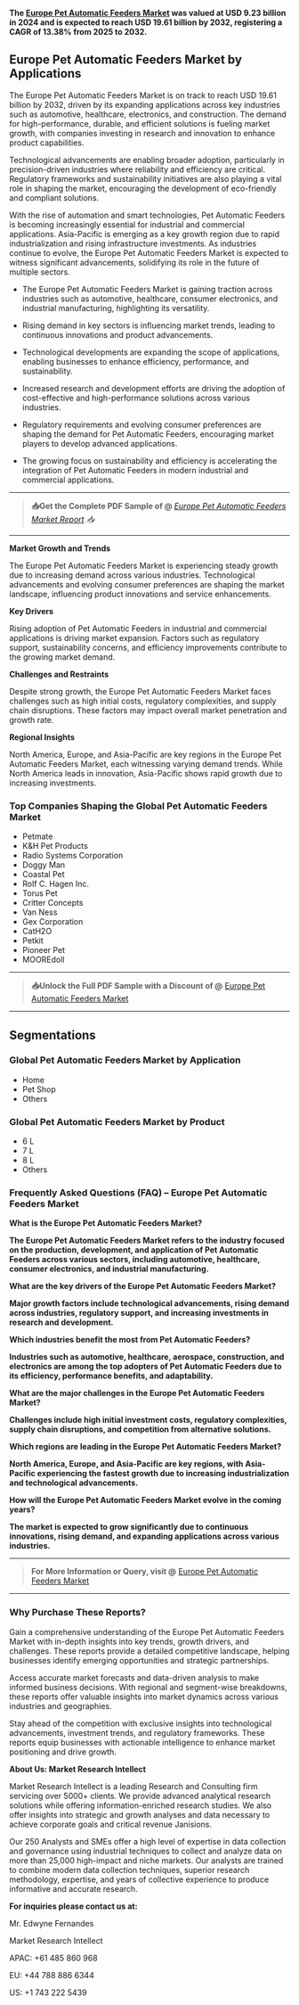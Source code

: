 <p><strong>The <a href="https://www.marketresearchintellect.com/download-sample/?rid=272174&amp;utm_source=Pulse-April-Europe&amp;utm_medium=852">Europe Pet Automatic Feeders Market</a> was valued at USD 9.23 billion in 2024 and is expected to reach USD 19.61 billion by 2032, registering a CAGR of 13.38% from 2025 to 2032.</strong></p><h2>Europe Pet Automatic Feeders Market by Applications&nbsp;</h2><p><p>The Europe Pet Automatic Feeders Market is on track to reach USD 19.61 billion by 2032, driven by its expanding applications across key industries such as automotive, healthcare, electronics, and construction. The demand for high-performance, durable, and efficient solutions is fueling market growth, with companies investing in research and innovation to enhance product capabilities.</p><p>Technological advancements are enabling broader adoption, particularly in precision-driven industries where reliability and efficiency are critical. Regulatory frameworks and sustainability initiatives are also playing a vital role in shaping the market, encouraging the development of eco-friendly and compliant solutions.</p><p>With the rise of automation and smart technologies, Pet Automatic Feeders is becoming increasingly essential for industrial and commercial applications. Asia-Pacific is emerging as a key growth region due to rapid industrialization and rising infrastructure investments. As industries continue to evolve, the Europe Pet Automatic Feeders Market is expected to witness significant advancements, solidifying its role in the future of multiple sectors.</p></p><ul><li><p>The Europe Pet Automatic Feeders Market is gaining traction across industries such as automotive, healthcare, consumer electronics, and industrial manufacturing, highlighting its versatility.</p></li><li><p>Rising demand in key sectors is influencing market trends, leading to continuous innovations and product advancements.</p></li><li><p>Technological developments are expanding the scope of applications, enabling businesses to enhance efficiency, performance, and sustainability.</p></li><li><p>Increased research and development efforts are driving the adoption of cost-effective and high-performance solutions across various industries.</p></li><li><p>Regulatory requirements and evolving consumer preferences are shaping the demand for Pet Automatic Feeders, encouraging market players to develop advanced applications.</p></li><li><p>The growing focus on sustainability and efficiency is accelerating the integration of Pet Automatic Feeders in modern industrial and commercial applications.</p></li></ul><hr /><blockquote><p><strong><span class="font-[700]">📥Get the Complete PDF Sample of @ </span></strong><em><span class="font-[700]"><a href="https://www.marketresearchintellect.com/download-sample/?rid=272174&amp;utm_source=Pulse-April-Europe&amp;utm_medium=852" target="_blank" data-tracking-control-name="article-ssr-frontend-pulse_little-text-block" data-tracking-will-navigate="" data-test-link="">Europe Pet Automatic Feeders Market Report</a>&nbsp;📥</span></em></p></blockquote><hr /><p class="" data-start="77" data-end="360"><strong data-start="77" data-end="105">Market Growth and Trends</strong></p><p class="" data-start="77" data-end="360">The Europe Pet Automatic Feeders Market is experiencing steady growth due to increasing demand across various industries. Technological advancements and evolving consumer preferences are shaping the market landscape, influencing product innovations and service enhancements.</p><p class="" data-start="362" data-end="606"><strong data-start="362" data-end="377">Key Drivers</strong></p><p class="" data-start="362" data-end="606">Rising adoption of Pet Automatic Feeders in industrial and commercial applications is driving market expansion. Factors such as regulatory support, sustainability concerns, and efficiency improvements contribute to the growing market demand.</p><p class="" data-start="608" data-end="849"><strong data-start="608" data-end="637">Challenges and Restraints</strong></p><p class="" data-start="608" data-end="849">Despite strong growth, the Europe Pet Automatic Feeders Market faces challenges such as high initial costs, regulatory complexities, and supply chain disruptions. These factors may impact overall market penetration and growth rate.</p><p class="" data-start="851" data-end="1095"><strong data-start="851" data-end="872">Regional Insights</strong></p><p class="" data-start="851" data-end="1095">North America, Europe, and Asia-Pacific are key regions in the Europe Pet Automatic Feeders Market, each witnessing varying demand trends. While North America leads in innovation, Asia-Pacific shows rapid growth due to increasing investments.</p><p><h3>Top Companies Shaping the Global Pet Automatic Feeders Market </h3><ul><li>Petmate</li><li>K&H Pet Products</li><li>Radio Systems Corporation</li><li>Doggy Man</li><li>Coastal Pet</li><li>Rolf C. Hagen Inc.</li><li>Torus Pet</li><li>Critter Concepts</li><li>Van Ness</li><li>Gex Corporation</li><li>CatH2O</li><li>Petkit</li><li>Pioneer Pet</li><li>MOOREdoll</li></ul></p><hr /><blockquote><p><strong>📥Unlock the Full PDF Sample with a Discount of @</strong> <a href="https://www.marketresearchintellect.com/ask-for-discount/?rid=272174&amp;utm_source=Pulse-April-Europe&amp;utm_medium=852">Europe Pet Automatic Feeders Market</a></p></blockquote><hr /><p><h2>Segmentations</h2><h3>Global Pet Automatic Feeders Market by Application</h3><ul><li>Home</li><li>Pet Shop</li><li>Others</li></ul><h3>Global Pet Automatic Feeders Market by Product</h3><ul><li>6 L</li><li>7 L</li><li>8 L</li><li>Others</li></ul></p><h3><strong>Frequently Asked Questions (FAQ) &ndash; Europe Pet Automatic Feeders Market</strong></h3><p><strong>What is the Europe Pet Automatic Feeders Market?</strong></p><p><strong>The Europe Pet Automatic Feeders Market refers to the industry focused on the production, development, and application of Pet Automatic Feeders across various sectors, including automotive, healthcare, consumer electronics, and industrial manufacturing.</strong></p><p><strong>What are the key drivers of the Europe Pet Automatic Feeders Market?</strong></p><p><strong>Major growth factors include technological advancements, rising demand across industries, regulatory support, and increasing investments in research and development.</strong></p><p><strong>Which industries benefit the most from Pet Automatic Feeders?</strong></p><p><strong>Industries such as automotive, healthcare, aerospace, construction, and electronics are among the top adopters of Pet Automatic Feeders due to its efficiency, performance benefits, and adaptability.</strong></p><p><strong>What are the major challenges in the Europe Pet Automatic Feeders Market?</strong></p><p><strong>Challenges include high initial investment costs, regulatory complexities, supply chain disruptions, and competition from alternative solutions.</strong></p><p><strong>Which regions are leading in the Europe Pet Automatic Feeders Market?</strong></p><p><strong>North America, Europe, and Asia-Pacific are key regions, with Asia-Pacific experiencing the fastest growth due to increasing industrialization and technological advancements.</strong></p><p><strong>How will the Europe Pet Automatic Feeders Market evolve in the coming years?</strong></p><p><strong>The market is expected to grow significantly due to continuous innovations, rising demand, and expanding applications across various industries.</strong></p><hr /><blockquote><p><span class="font-[700]"><strong>For More Information or Query, visit&nbsp;@</strong>&nbsp;</span><span class="font-[700]"><a href="https://www.marketresearchintellect.com/product/global-pet-automatic-feeders-market-size-and-forecast/?utm_source=Linkedin&utm_medium=852" target="_blank" data-tracking-control-name="article-ssr-frontend-pulse_little-text-block" data-tracking-will-navigate="" data-test-link="">Europe Pet Automatic Feeders Market</a></span></p></blockquote><hr /><h3><strong data-start="0" data-end="31">Why Purchase These Reports?</strong></h3><p class="" data-start="35" data-end="297">Gain a comprehensive understanding of the Europe Pet Automatic Feeders Market with in-depth insights into key trends, growth drivers, and challenges. These reports provide a detailed competitive landscape, helping businesses identify emerging opportunities and strategic partnerships.</p><p class="" data-start="299" data-end="540">Access accurate market forecasts and data-driven analysis to make informed business decisions. With regional and segment-wise breakdowns, these reports offer valuable insights into market dynamics across various industries and geographies.</p><p class="" data-start="542" data-end="784">Stay ahead of the competition with exclusive insights into technological advancements, investment trends, and regulatory frameworks. These reports equip businesses with actionable intelligence to enhance market positioning and drive growth.</p><p><strong><span class="font-[700]">About Us: Market Research Intellect</span></strong></p><p><span class="">Market Research Intellect is a leading Research and Consulting firm servicing over 5000+ clients. We provide advanced analytical research solutions while offering information-enriched research studies.&nbsp;</span>We also offer insights into strategic and growth analyses and data necessary to achieve corporate goals and critical revenue Janisions.</p><p><span class="">Our 250 Analysts and SMEs offer a high level of expertise in data collection and governance using industrial techniques to collect and analyze data on more than 25,000 high-impact and niche markets. Our analysts are trained to combine modern data collection techniques, superior research methodology, expertise, and years of collective experience to produce informative and accurate research.</span></p><p><strong>For inquiries please contact us at:</strong></p><p>Mr. Edwyne Fernandes</p><p>Market Research Intellect</p><p>APAC: +61 485 860 968</p><p>EU: +44 788 886 6344</p><p>US: +1 743 222 5439</p>